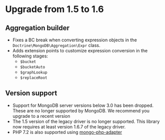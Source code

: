 Upgrade from 1.5 to 1.6
=======================

Aggregation builder
-------------------

 * Fixes a BC break when converting expression objects in the
 `Doctrine\MongoDB\Aggregation\Expr` class.
 * Adds extension points to customize expression conversion in the following stages:
    * `$bucket`
    * `$bucketAuto`
    * `$graphLookup`
    * `$replaceRoot`

Version support
---------------
 * Support for MongoDB server versions below 3.0 has been dropped. These are no
 longer supported by MongoDB. We recommend you upgrade to a recent version
 * The 1.5 version of the legacy driver is no longer supported. This library now
 requires at least version 1.6.7 of the legacy driver.
 * PHP 7.2 is also supported using [mongo-php-adapter](https://github.com/alcaeus/mongo-php-adapter)
